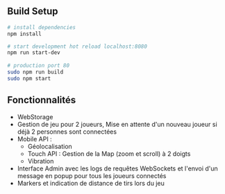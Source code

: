 ## Build Setup
``` bash
# install dependencies
npm install

# start development hot reload localhost:8080
npm run start-dev
 
# production port 80
sudo npm run build
sudo npm start
```
## Fonctionnalités

- WebStorage 
- Gestion de jeu pour 2 joueurs, Mise en attente d'un nouveau joueur si déjà 2 personnes sont connectées
- Mobile API :
  - Géolocalisation
  - Touch API : Gestion de la Map (zoom et scroll) à 2 doigts
  - Vibration
- Interface Admin avec les logs de requêtes WebSockets et l'envoi d'un message en popup pour tous les joueurs connectés
- Markers et indication de distance de tirs lors du jeu 
